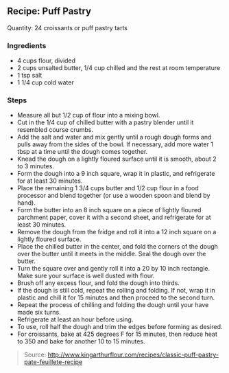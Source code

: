 ## Recipe: Puff Pastry
Quantity: 24 croissants or puff pastry tarts  

### Ingredients
 - 4 cups flour, divided
 - 2 cups unsalted butter, 1/4 cup chilled and the rest at room temperature
 - 1 tsp salt
 - 1 1/4 cup cold water

### Steps
 - Measure all but 1/2 cup of flour into a mixing bowl.
 - Cut in the 1/4 cup of chilled butter with a pastry blender until it resembled course crumbs.
 - Add the salt and water and mix gently until a rough dough forms and pulls away from the sides of the bowl. If necessary, add more water 1 tbsp at a time until the dough comes together.
 - Knead the dough on a lightly floured surface until it is smooth, about 2 to 3 minutes.
 - Form the dough into a 9 inch square, wrap it in plastic, and refrigerate for at least 30 minutes.
 - Place the remaining 1 3/4 cups butter and 1/2 cup flour in a food processor and blend together (or use a wooden spoon and blend by hand).
 - Form the butter into an 8 inch square on a piece of lightly floured parchment paper, cover it with a second sheet, and refrigerate for at least 30 minutes.
 - Remove the dough from the fridge and roll it into a 12 inch square on a lightly floured surface.
 - Place the chilled butter in the center, and fold the corners of the dough over the butter until it meets in the middle. Seal the dough over the butter.
 - Turn the square over and gently roll it into a 20 by 10 inch rectangle. Make sure your surface is well dusted with flour.
 - Brush off any excess flour, and fold the dough into thirds.
 - If the dough is still cold, repeat the rolling and folding. If not, wrap it in plastic and chill it for 15 minutes and then proceed to the second turn.
 - Repeat the process of chilling and folding the dough until your have made six turns.
 - Refrigerate at least an hour before using.
 - To use, roll half the dough and trim the edges before forming as desired.
 - For croissants, bake at 425 degrees F for 15 minutes, then reduce heat to 350 and bake for another 10 to 15 minutes.

> Source: http://www.kingarthurflour.com/recipes/classic-puff-pastry-pate-feuillete-recipe